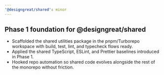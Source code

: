 ```yaml
---
'@designgreat/shared': minor
---
```


## Phase 1 foundation for @designgreat/shared

- Scaffolded the shared utilities package in the pnpm/Turborepo workspace with build, test, lint,
  and typecheck flows ready.
- Applied the shared TypeScript, ESLint, and Prettier baselines introduced in Phase 1.
- Hooked repo automation so shared code evolves alongside the rest of the monorepo without friction.
